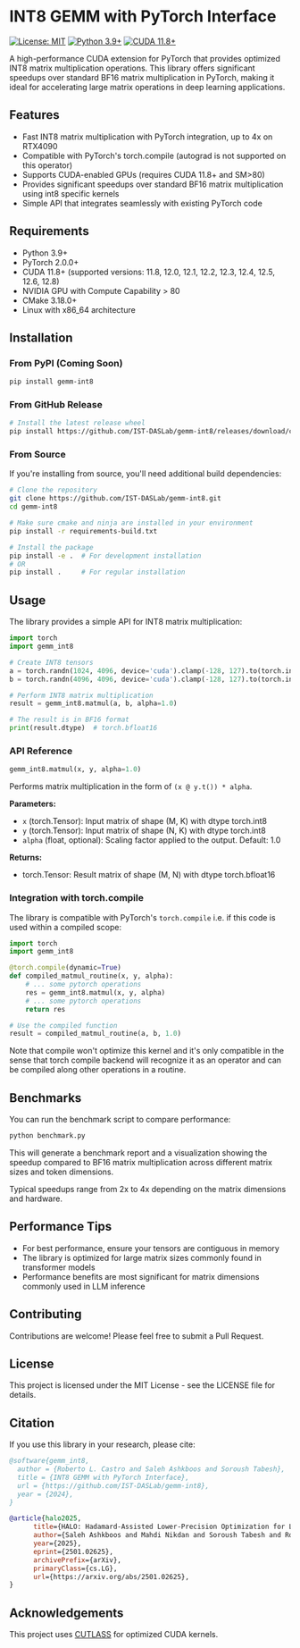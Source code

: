 # INT8 GEMM with PyTorch Interface

<!-- [![PyPI version](https://badge.fury.io/py/gemm-int8.svg)](https://badge.fury.io/py/gemm-int8) -->
[![License: MIT](https://img.shields.io/badge/License-MIT-yellow.svg)](https://opensource.org/licenses/MIT)
[![Python 3.9+](https://img.shields.io/badge/python-3.9+-blue.svg)](https://www.python.org/downloads/)
[![CUDA 11.8+](https://img.shields.io/badge/CUDA-11.8%2B-green.svg)](https://developer.nvidia.com/cuda-toolkit)
<!-- [![GitHub stars](https://img.shields.io/github/stars/IST-DASLab/gemm-int8.svg)](https://github.com/IST-DASLab/gemm-int8/stargazers) -->
<!-- [![GitHub issues](https://img.shields.io/github/issues/IST-DASLab/gemm-int8.svg)](https://github.com/IST-DASLab/gemm-int8/issues) -->

A high-performance CUDA extension for PyTorch that provides optimized INT8 matrix multiplication operations. This library offers significant speedups over standard BF16 matrix multiplication in PyTorch, making it ideal for accelerating large matrix operations in deep learning applications.

## Features

- Fast INT8 matrix multiplication with PyTorch integration, up to 4x on RTX4090 
- Compatible with PyTorch's torch.compile (autograd is not supported on this operator)
- Supports CUDA-enabled GPUs (requires CUDA 11.8+ and SM>80)
- Provides significant speedups over standard BF16 matrix multiplication using int8 specific kernels
- Simple API that integrates seamlessly with existing PyTorch code

## Requirements

- Python 3.9+
- PyTorch 2.0.0+
- CUDA 11.8+ (supported versions: 11.8, 12.0, 12.1, 12.2, 12.3, 12.4, 12.5, 12.6, 12.8)
- NVIDIA GPU with Compute Capability > 80
- CMake 3.18.0+
- Linux with x86_64 architecture

## Installation

### From PyPI (Coming Soon)

```bash
pip install gemm-int8
```

### From GitHub Release

```bash
# Install the latest release wheel
pip install https://github.com/IST-DASLab/gemm-int8/releases/download/continuous-release_main/gemm_int8-1.0.0-py3-none-linux_x86_64.whl
```

### From Source

If you're installing from source, you'll need additional build dependencies:

```bash
# Clone the repository
git clone https://github.com/IST-DASLab/gemm-int8.git
cd gemm-int8

# Make sure cmake and ninja are installed in your environment
pip install -r requirements-build.txt

# Install the package
pip install -e .  # For development installation
# OR
pip install .     # For regular installation
```


## Usage

The library provides a simple API for INT8 matrix multiplication:

```python
import torch
import gemm_int8

# Create INT8 tensors
a = torch.randn(1024, 4096, device='cuda').clamp(-128, 127).to(torch.int8)
b = torch.randn(4096, 4096, device='cuda').clamp(-128, 127).to(torch.int8)

# Perform INT8 matrix multiplication
result = gemm_int8.matmul(a, b, alpha=1.0)

# The result is in BF16 format
print(result.dtype)  # torch.bfloat16
```

### API Reference

```python
gemm_int8.matmul(x, y, alpha=1.0)
```

Performs matrix multiplication in the form of `(x @ y.t()) * alpha`.

**Parameters:**
- `x` (torch.Tensor): Input matrix of shape (M, K) with dtype torch.int8
- `y` (torch.Tensor): Input matrix of shape (N, K) with dtype torch.int8
- `alpha` (float, optional): Scaling factor applied to the output. Default: 1.0

**Returns:**
- torch.Tensor: Result matrix of shape (M, N) with dtype torch.bfloat16

### Integration with torch.compile

The library is compatible with PyTorch's `torch.compile` i.e. if this code is used within a compiled scope:

```python
import torch
import gemm_int8

@torch.compile(dynamic=True)
def compiled_matmul_routine(x, y, alpha):
    # ... some pytorch operations
    res = gemm_int8.matmul(x, y, alpha)
    # ... some pytorch operations
    return res

# Use the compiled function
result = compiled_matmul_routine(a, b, 1.0)
```

Note that compile won't optimize this kernel and it's only compatible in the sense that torch compile backend will recognize it as an operator and can be compiled along other operations in a routine.

## Benchmarks

You can run the benchmark script to compare performance:

```bash
python benchmark.py
```

This will generate a benchmark report and a visualization showing the speedup compared to BF16 matrix multiplication across different matrix sizes and token dimensions.

Typical speedups range from 2x to 4x depending on the matrix dimensions and hardware.

## Performance Tips

- For best performance, ensure your tensors are contiguous in memory
- The library is optimized for large matrix sizes commonly found in transformer models
- Performance benefits are most significant for matrix dimensions commonly used in LLM inference

## Contributing

Contributions are welcome! Please feel free to submit a Pull Request.

## License

This project is licensed under the MIT License - see the LICENSE file for details.

## Citation

If you use this library in your research, please cite:

```bibtex
@software{gemm_int8,
  author = {Roberto L. Castro and Saleh Ashkboos and Soroush Tabesh},
  title = {INT8 GEMM with PyTorch Interface},
  url = {https://github.com/IST-DASLab/gemm-int8},
  year = {2024},
}
```

```bibtex
@article{halo2025,
      title={HALO: Hadamard-Assisted Lower-Precision Optimization for LLMs}, 
      author={Saleh Ashkboos and Mahdi Nikdan and Soroush Tabesh and Roberto L. Castro and Torsten Hoefler and Dan Alistarh},
      year={2025},
      eprint={2501.02625},
      archivePrefix={arXiv},
      primaryClass={cs.LG},
      url={https://arxiv.org/abs/2501.02625}, 
}
```

## Acknowledgements

This project uses [CUTLASS](https://github.com/NVIDIA/cutlass) for optimized CUDA kernels.

